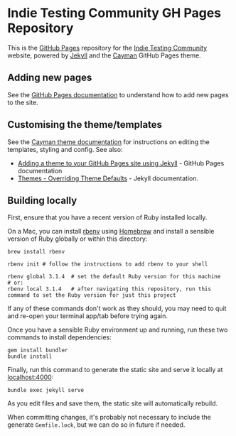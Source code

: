 # Indie Testing Community GH Pages Repository
This is the [GitHub Pages](https://pages.github.com/) repository for the [Indie Testing Community](https://www.indie-testing.community/) website, powered by [Jekyll](https://jekyllrb.com/) and the [Cayman](https://github.com/pages-themes/cayman) GitHub Pages theme.

## Adding new pages

See the [GitHub Pages documentation](https://docs.github.com/en/pages/setting-up-a-github-pages-site-with-jekyll/adding-content-to-your-github-pages-site-using-jekyll) to understand how to add new pages to the site.

## Customising the theme/templates

See the [Cayman theme documentation](https://github.com/pages-themes/cayman#customizing) for instructions on editing the templates, styling and config. See also:
* [Adding a theme to your GitHub Pages site using Jekyll](https://docs.github.com/en/pages/setting-up-a-github-pages-site-with-jekyll/adding-a-theme-to-your-github-pages-site-using-jekyll) - GitHub Pages documentation
* [Themes - Overriding Theme Defaults](https://jekyllrb.com/docs/themes/#overriding-theme-defaults) - Jekyll documentation.

## Building locally

First, ensure that you have a recent version of Ruby installed locally. 

On a Mac, you can install [rbenv](https://github.com/rbenv/rbenv) using [Homebrew](https://brew.sh/) and install a sensible version of Ruby globally or within this directory:
```
brew install rbenv 

rbenv init # follow the instructions to add rbenv to your shell

rbenv global 3.1.4  # set the default Ruby version for this machine
# or:
rbenv local 3.1.4   # after navigating this repository, run this command to set the Ruby version for just this project
```

If any of these commands don't work as they should, you may need to quit and re-open your terminal app/tab before trying again.

Once you have a sensible Ruby environment up and running, run these two commands to install dependencies:
```
gem install bundler
bundle install
```

Finally, run this command to generate the static site and serve it locally at [localhost:4000](http://localhost:4000/):
```
bundle exec jekyll serve
```

As you edit files and save them, the static site will automatically rebuild.

When committing changes, it's probably not necessary to include the generate `Gemfile.lock`, but we can do so in future if needed.